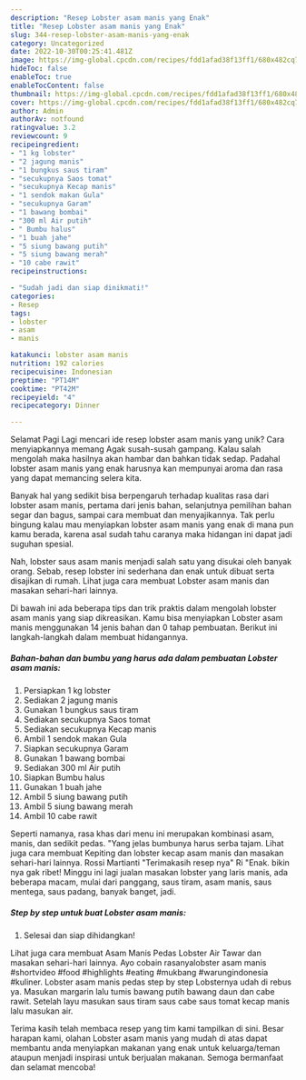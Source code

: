 ```yaml
---
description: "Resep Lobster asam manis yang Enak"
title: "Resep Lobster asam manis yang Enak"
slug: 344-resep-lobster-asam-manis-yang-enak
category: Uncategorized
date: 2022-10-30T00:25:41.481Z
image: https://img-global.cpcdn.com/recipes/fdd1afad38f13ff1/680x482cq70/lobster-asam-manis-foto-resep-utama.jpg
hideToc: false
enableToc: true
enableTocContent: false
thumbnail: https://img-global.cpcdn.com/recipes/fdd1afad38f13ff1/680x482cq70/lobster-asam-manis-foto-resep-utama.jpg
cover: https://img-global.cpcdn.com/recipes/fdd1afad38f13ff1/680x482cq70/lobster-asam-manis-foto-resep-utama.jpg
author: Admin
authorAv: notfound
ratingvalue: 3.2
reviewcount: 9
recipeingredient:
- "1 kg lobster"
- "2 jagung manis"
- "1 bungkus saus tiram"
- "secukupnya Saos tomat"
- "secukupnya Kecap manis"
- "1 sendok makan Gula"
- "secukupnya Garam"
- "1 bawang bombai"
- "300 ml Air putih"
- " Bumbu halus"
- "1 buah jahe"
- "5 siung bawang putih"
- "5 siung bawang merah"
- "10 cabe rawit"
recipeinstructions:

- "Sudah jadi dan siap dinikmati!"
categories:
- Resep
tags:
- lobster
- asam
- manis

katakunci: lobster asam manis 
nutrition: 192 calories
recipecuisine: Indonesian
preptime: "PT14M"
cooktime: "PT42M"
recipeyield: "4"
recipecategory: Dinner

---
```



Selamat Pagi Lagi mencari ide resep lobster asam manis yang unik? Cara menyiapkannya memang Agak susah-susah gampang. Kalau salah mengolah maka hasilnya akan hambar dan bahkan tidak sedap. Padahal lobster asam manis yang enak harusnya kan mempunyai aroma dan rasa yang dapat memancing selera kita.


Banyak hal yang sedikit bisa berpengaruh terhadap kualitas rasa dari lobster asam manis, pertama dari jenis bahan, selanjutnya pemilihan bahan segar dan bagus, sampai cara membuat dan menyajikannya. Tak perlu bingung kalau mau menyiapkan lobster asam manis yang enak di mana pun kamu berada, karena asal sudah tahu caranya maka hidangan ini dapat jadi suguhan spesial.

Nah, lobster saus asam manis menjadi salah satu yang disukai oleh banyak orang. Sebab, resep lobster ini sederhana dan enak untuk dibuat serta disajikan di rumah. Lihat juga cara membuat Lobster asam manis dan masakan sehari-hari lainnya.


Di bawah ini ada beberapa tips dan trik praktis dalam mengolah lobster asam manis yang siap dikreasikan. Kamu bisa menyiapkan Lobster asam manis menggunakan 14 jenis bahan dan 0 tahap pembuatan. Berikut ini langkah-langkah dalam membuat hidangannya.

<!--inarticleads1-->

##### Bahan-bahan dan bumbu yang harus ada dalam pembuatan Lobster asam manis:

1. Persiapkan 1 kg lobster
1. Sediakan 2 jagung manis
1. Gunakan 1 bungkus saus tiram
1. Sediakan secukupnya Saos tomat
1. Sediakan secukupnya Kecap manis
1. Ambil 1 sendok makan Gula
1. Siapkan secukupnya Garam
1. Gunakan 1 bawang bombai
1. Sediakan 300 ml Air putih
1. Siapkan  Bumbu halus
1. Gunakan 1 buah jahe
1. Ambil 5 siung bawang putih
1. Ambil 5 siung bawang merah
1. Ambil 10 cabe rawit


Seperti namanya, rasa khas dari menu ini merupakan kombinasi asam, manis, dan sedikit pedas. &#34;Yang jelas bumbunya harus serba tajam. Lihat juga cara membuat Kepiting dan lobster kecap asam manis dan masakan sehari-hari lainnya. Rossi Martianti &#34;Terimakasih resep nya&#34; Ri &#34;Enak. bikin nya gak ribet! Minggu ini lagi jualan masakan lobster yang laris manis, ada beberapa macam, mulai dari panggang, saus tiram, asam manis, saus mentega, saus padang, banyak banget, jadi. 

<!--inarticleads2-->

##### Step by step untuk buat Lobster asam manis:


1. Selesai dan siap dihidangkan!

Lihat juga cara membuat Asam Manis Pedas Lobster Air Tawar dan masakan sehari-hari lainnya. Ayo cobain rasanyalobster asam manis #shortvideo #food #highlights #eating #mukbang #warungindonesia #kuliner. Lobster asam manis pedas step by step Lobsternya udah di rebus ya. Masukan margarin lalu tumis bawang putih bawang daun dan cabe rawit. Setelah layu masukan saus tiram saus cabe saus tomat kecap manis lalu masukan air. 

Terima kasih telah membaca resep yang tim kami tampilkan di sini. Besar harapan kami, olahan Lobster asam manis yang mudah di atas dapat membantu anda menyiapkan makanan yang enak untuk keluarga/teman ataupun menjadi inspirasi untuk berjualan makanan. Semoga bermanfaat dan selamat mencoba!
